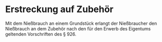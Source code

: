 # Erstreckung auf Zubehör

Mit dem Nießbrauch an einem Grundstück erlangt der Nießbraucher den Nießbrauch an dem Zubehör nach den für den Erwerb des Eigentums geltenden Vorschriften des § 926.